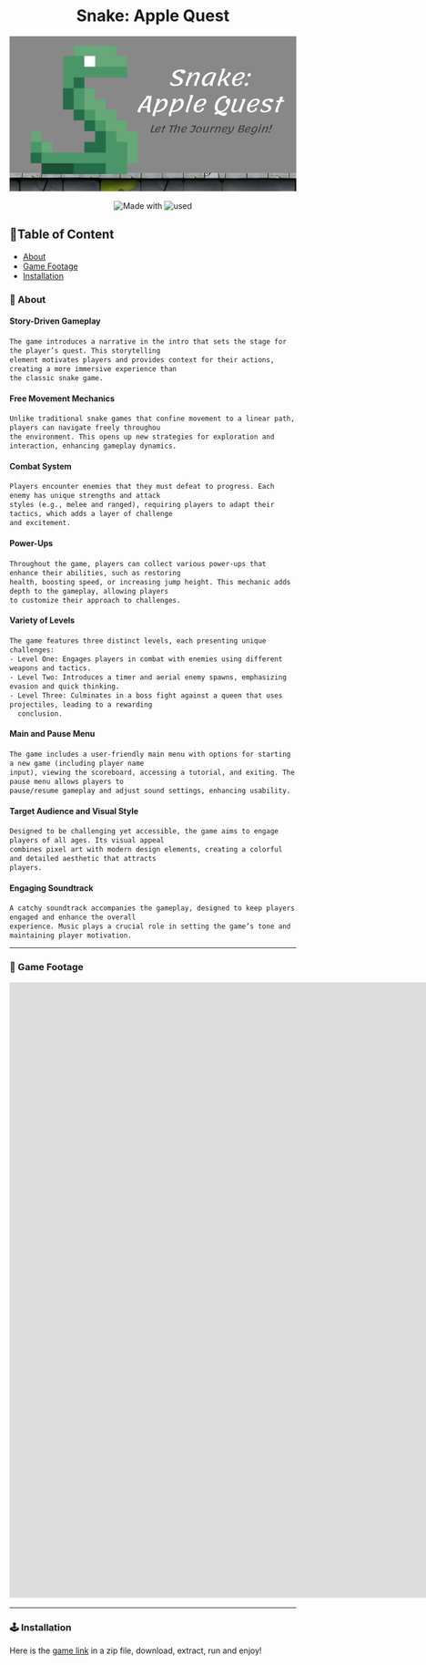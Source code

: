 

<div align="center">    
 
# Snake: Apple Quest
![](poster.png)


![Made with](https://img.shields.io/badge/made_with-C++-blue)
![used](http://img.shields.io/badge/used-SFML-green)

 



</div>

## 📃Table of Content
- [About](#-about)
- [Game Footage](#-game-footage)
- [Installation](#-installation)
 
<h3 id="-about">🚀 About</h3>

#### Story-Driven Gameplay
    The game introduces a narrative in the intro that sets the stage for the player’s quest. This storytelling
    element motivates players and provides context for their actions, creating a more immersive experience than
    the classic snake game.

#### Free Movement Mechanics
    Unlike traditional snake games that confine movement to a linear path, players can navigate freely throughou
    the environment. This opens up new strategies for exploration and interaction, enhancing gameplay dynamics.

#### Combat System
    Players encounter enemies that they must defeat to progress. Each enemy has unique strengths and attack
    styles (e.g., melee and ranged), requiring players to adapt their tactics, which adds a layer of challenge
    and excitement.

#### Power-Ups
    Throughout the game, players can collect various power-ups that enhance their abilities, such as restoring
    health, boosting speed, or increasing jump height. This mechanic adds depth to the gameplay, allowing players
    to customize their approach to challenges.

#### Variety of Levels
    The game features three distinct levels, each presenting unique challenges:
    - Level One: Engages players in combat with enemies using different weapons and tactics.
    - Level Two: Introduces a timer and aerial enemy spawns, emphasizing evasion and quick thinking.
    - Level Three: Culminates in a boss fight against a queen that uses projectiles, leading to a rewarding
      conclusion.

#### Main and Pause Menu
    The game includes a user-friendly main menu with options for starting a new game (including player name
    input), viewing the scoreboard, accessing a tutorial, and exiting. The pause menu allows players to
    pause/resume gameplay and adjust sound settings, enhancing usability.
    
#### Target Audience and Visual Style
    Designed to be challenging yet accessible, the game aims to engage players of all ages. Its visual appeal
    combines pixel art with modern design elements, creating a colorful and detailed aesthetic that attracts
    players.

#### Engaging Soundtrack
    A catchy soundtrack accompanies the gameplay, designed to keep players engaged and enhance the overall
    experience. Music plays a crucial role in setting the game’s tone and maintaining player motivation.

   
 

--------------    
<h3 id="-game-footage">🎥 Game Footage</h3>

<iframe width="1920" height="1080" src="https://drive.google.com/file/d/1Gb6n7ZiivtMzdbVUMuIdZO98rMCXE-CG/view?usp=drive_link" frameborder="0" allowfullscreen></iframe>


 -------------     
<h3 id="-installation">🕹 Installation</h3>

Here is the [game link](https://drive.google.com/file/d/1iSXgjAHjA7KTwXhn_gxQNWuSWQhOtwo7/view?usp=sharing) in a zip file, download, extract, run and enjoy! 



  

